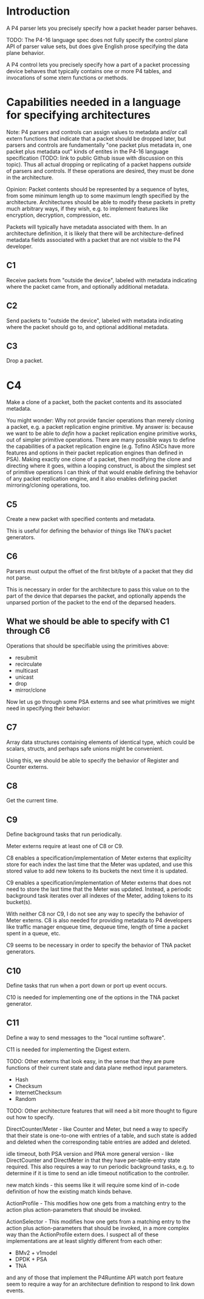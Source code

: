 # Introduction

A P4 parser lets you precisely specify how a packet header parser
behaves.

TODO: The P4-16 language spec does not fully specify the control plane
API of parser value sets, but does give English prose specifying the
data plane behavior.

A P4 control lets you precisely specify how a part of a packet
processing device behaves that typically contains one or more P4
tables, and invocations of some xtern functions or methods.



# Capabilities needed in a language for specifying architectures

Note: P4 parsers and controls can assign values to metadata and/or
call extern functions that indicate that a packet should be dropped
later, but parsers and controls are fundamentally "one packet plus
metadata in, one packet plus metadata out" kinds of entites in the
P4-16 language specification (TODO: link to public Github issue with
discussion on this topic).  Thus all actual dropping or replicating of
a packet happens _outside_ of parsers and controls.  If these
operations are desired, they must be done in the architecture.

Opinion: Packet contents should be represented by a sequence of bytes,
from some minimum length up to some maximum length specified by the
architecture.  Architectures should be able to modify these packets in
pretty much arbitrary ways, if they wish, e.g. to implement features
like encryption, decryption, compression, etc.

Packets will typically have metadata associated with them.  In an
architecture definition, it is likely that there will be
architecture-defined metadata fields associated with a packet that are
not visible to the P4 developer.


## C1

Receive packets from "outside the device", labeled with metadata
indicating where the packet came from, and optionally additional
metadata.

## C2

Send packets to "outside the device", labeled with metadata indicating
where the packet should go to, and optional additional metadata.

## C3

Drop a packet.

# C4

Make a clone of a packet, both the packet contents and its associated
metadata.
  
You might wonder: Why not provide fancier operations than merely
cloning a packet, e.g. a packet replication engine primitive.  My
answer is: because we want to be able to _defin_ how a packet
replication engine primitive works, out of simpler primitive
operations.  There are many possible ways to define the capabilities
of a packet replication engine (e.g. Tofino ASICs have more features
and options in their packet replication engines than defined in PSA).
Making exactly one clone of a packet, then modifying the clone and
directing where it goes, within a looping construct, is about the
simplest set of primitive operations I can think of that would enable
defining the behavior of any packet replication engine, and it also
enables defining packet mirroring/cloning operations, too.

## C5

Create a new packet with specified contents and metadata.

This is useful for defining the behavior of things like TNA's packet
generators.


## C6

Parsers must output the offset of the first bit/byte of a packet that
they did not parse.

This is necessary in order for the architecture to pass this value on
to the part of the device that deparses the packet, and optionally
appends the unparsed portion of the packet to the end of the deparsed
headers.


## What we should be able to specify with C1 through C6

Operations that should be specifiable using the primitives above:

+ resubmit
+ recirculate
+ multicast
+ unicast
+ drop
+ mirror/clone


Now let us go through some PSA externs and see what primitives we
might need in specifying their behavior:


## C7

Array data structures containing elements of identical type, which
could be scalars, structs, and perhaps safe unions might be
convenient.

Using this, we should be able to specify the behavior of Register and
Counter externs.

## C8

Get the current time.

## C9

Define background tasks that run periodically.

Meter externs require at least one of C8 or C9.

C8 enables a specification/implementation of Meter externs that
explicilty store for each index the last time that the Meter was
updated, and use this stored value to add new tokens to its buckets
the next time it is updated.

C9 enables a specification/implementation of Meter externs that does
not need to store the last time that the Meter was updated.  Instead,
a periodic background task iterates over all indexes of the Meter,
adding tokens to its bucket(s).

With neither C8 nor C9, I do not see any way to specify the behavior
of Meter externs.  C8 is also needed for providing metadata to P4
developers like traffic manager enqueue time, dequeue time, length of
time a packet spent in a queue, etc.

C9 seems to be necessary in order to specify the behavior of TNA
packet generators.


## C10

Define tasks that run when a port down or port up event occurs.

C10 is needed for implementing one of the options in the TNA packet
generator.


## C11

Define a way to send messages to the "local runtime software".

C11 is needed for implementing the Digest extern.



TODO: Other externs that look easy, in the sense that they are pure
functions of their current state and data plane method input
parameters.

+ Hash
+ Checksum
+ InternetChecksum
+ Random

TODO: Other architecture features that will need a bit more thought to
figure out how to specify.

DirectCounter/Meter - like Counter and Meter, but need a way to
specify that their state is one-to-one with entries of a table, and
such state is added and deleted when the corresponding table entries
are added and deleted.

idle timeout, both PSA version and PNA more general version - like
DirectCounter and DirectMeter in that they have per-table-entry state
required.  This also requires a way to run periodic background tasks,
e.g. to determine if it is time to send an idle timeout notification
to the controller.

new match kinds - this seems like it will require some kind of in-code
definition of how the existing match kinds behave.

ActionProfile - This modifies how one gets from a matching entry to
the action plus action-parameters that should be invoked.

ActionSelector - This modifies how one gets from a matching entry to
the action plus action-parameters that should be invoked, in a more
complex way than the ActionProfile extern does.  I suspect all of
these implementations are at least slightly different from each other:

+ BMv2 + v1model
+ DPDK + PSA
+ TNA

and any of those that implement the P4Runtime API watch port feature
seem to require a way for an architecture definition to respond to
link down events.
